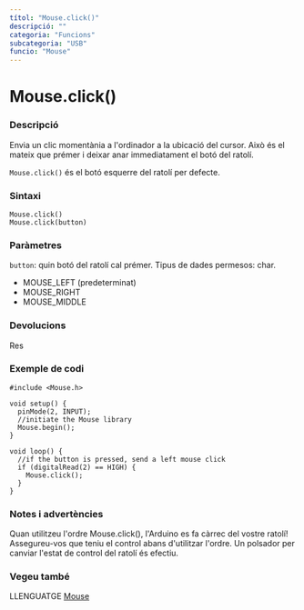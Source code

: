 ```yaml
---
títol: "Mouse.click()"
descripció: ""
categoria: "Funcions"
subcategoria: "USB"
funcio: "Mouse"
---
```


# Mouse.click()

### Descripció

Envia un clic momentània a l'ordinador a la ubicació del cursor. Això és el mateix que prémer i deixar anar immediatament el botó del ratolí.

`Mouse.click()` és el botó esquerre del ratolí per defecte.

### Sintaxi

`Mouse.click()`  
`Mouse.click(button)`  

### Paràmetres

`button`: quin botó del ratolí cal prémer. Tipus de dades permesos: char.
  - MOUSE_LEFT (predeterminat)
  - MOUSE_RIGHT
  - MOUSE_MIDDLE

### Devolucions

Res

### Exemple de codi

```
#include <Mouse.h>

void setup() {
  pinMode(2, INPUT);
  //initiate the Mouse library
  Mouse.begin();
}

void loop() {
  //if the button is pressed, send a left mouse click
  if (digitalRead(2) == HIGH) {
    Mouse.click();
  }
}
```

### Notes i advertències

Quan utilitzeu l'ordre Mouse.click(), l'Arduino es fa càrrec del vostre ratolí! Assegureu-vos que teniu el control abans d'utilitzar l'ordre. Un polsador per canviar l'estat de control del ratolí és efectiu.

### Vegeu també

LLENGUATGE [Mouse](../Mouse.md)
